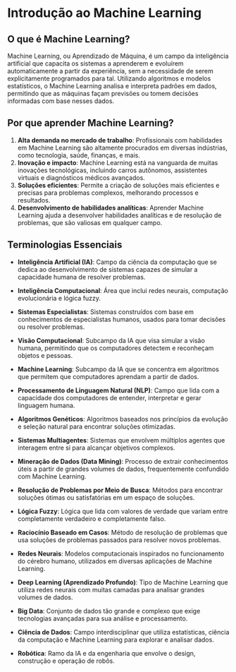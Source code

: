 # Introdução ao Machine Learning

## O que é Machine Learning?

Machine Learning, ou Aprendizado de Máquina, é um campo da inteligência artificial que capacita os sistemas a aprenderem e evoluírem automaticamente a partir da experiência, sem a necessidade de serem explicitamente programados para tal. Utilizando algoritmos e modelos estatísticos, o Machine Learning analisa e interpreta padrões em dados, permitindo que as máquinas façam previsões ou tomem decisões informadas com base nesses dados.

## Por que aprender Machine Learning?

1. **Alta demanda no mercado de trabalho**: Profissionais com habilidades em Machine Learning são altamente procurados em diversas indústrias, como tecnologia, saúde, finanças, e mais.
2. **Inovação e impacto**: Machine Learning está na vanguarda de muitas inovações tecnológicas, incluindo carros autônomos, assistentes virtuais e diagnósticos médicos avançados.
3. **Soluções eficientes**: Permite a criação de soluções mais eficientes e precisas para problemas complexos, melhorando processos e resultados.
4. **Desenvolvimento de habilidades analíticas**: Aprender Machine Learning ajuda a desenvolver habilidades analíticas e de resolução de problemas, que são valiosas em qualquer campo.

## Terminologias Essenciais

- **Inteligência Artificial (IA)**: Campo da ciência da computação que se dedica ao desenvolvimento de sistemas capazes de simular a capacidade humana de resolver problemas.
  
- **Inteligência Computacional**: Área que inclui redes neurais, computação evolucionária e lógica fuzzy.

- **Sistemas Especialistas**: Sistemas construídos com base em conhecimentos de especialistas humanos, usados para tomar decisões ou resolver problemas.

- **Visão Computacional**: Subcampo da IA que visa simular a visão humana, permitindo que os computadores detectem e reconheçam objetos e pessoas.

- **Machine Learning**: Subcampo da IA que se concentra em algoritmos que permitem que computadores aprendam a partir de dados.

- **Processamento de Linguagem Natural (NLP)**: Campo que lida com a capacidade dos computadores de entender, interpretar e gerar linguagem humana.

- **Algoritmos Genéticos**: Algoritmos baseados nos princípios da evolução e seleção natural para encontrar soluções otimizadas.

- **Sistemas Multiagentes**: Sistemas que envolvem múltiplos agentes que interagem entre si para alcançar objetivos complexos.

- **Mineração de Dados (Data Mining)**: Processo de extrair conhecimentos úteis a partir de grandes volumes de dados, frequentemente confundido com Machine Learning.

- **Resolução de Problemas por Meio de Busca**: Métodos para encontrar soluções ótimas ou satisfatórias em um espaço de soluções.

- **Lógica Fuzzy**: Lógica que lida com valores de verdade que variam entre completamente verdadeiro e completamente falso.

- **Raciocínio Baseado em Casos**: Método de resolução de problemas que usa soluções de problemas passados para resolver novos problemas.

- **Redes Neurais**: Modelos computacionais inspirados no funcionamento do cérebro humano, utilizados em diversas aplicações de Machine Learning.

- **Deep Learning (Aprendizado Profundo)**: Tipo de Machine Learning que utiliza redes neurais com muitas camadas para analisar grandes volumes de dados.

- **Big Data**: Conjunto de dados tão grande e complexo que exige tecnologias avançadas para sua análise e processamento.

- **Ciência de Dados**: Campo interdisciplinar que utiliza estatísticas, ciência da computação e Machine Learning para explorar e analisar dados.

- **Robótica**: Ramo da IA e da engenharia que envolve o design, construção e operação de robôs.
